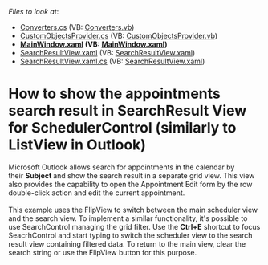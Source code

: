 <!-- default file list -->
*Files to look at*:

* [Converters.cs](./CS/SearchResultViewDemo/Converters.cs) (VB: [Converters.vb](./VB/SearchResultViewDemo/Converters.vb))
* [CustomObjectsProvider.cs](./CS/SearchResultViewDemo/CustomObjectsProvider.cs) (VB: [CustomObjectsProvider.vb](./VB/SearchResultViewDemo/CustomObjectsProvider.vb))
* **[MainWindow.xaml](./CS/SearchResultViewDemo/MainWindow.xaml) (VB: [MainWindow.xaml](./VB/SearchResultViewDemo/MainWindow.xaml))**
* [SearchResultView.xaml](./CS/SearchResultViewDemo/SearchResultView.xaml) (VB: [SearchResultView.xaml](./VB/SearchResultViewDemo/SearchResultView.xaml))
* [SearchResultView.xaml.cs](./CS/SearchResultViewDemo/SearchResultView.xaml.cs) (VB: [SearchResultView.xaml](./VB/SearchResultViewDemo/SearchResultView.xaml))
<!-- default file list end -->
# How to show the appointments search result in SearchResult View for SchedulerControl (similarly to ListView in Outlook)


<p>Microsoft Outlook allows search for appointments in the calendar by their <strong>Subject </strong>and show the search result in a separate grid view. This view also provides the capability to open the Appointment Edit form by the row double-click action and edit the current appointment.<br><br>This example uses the FlipView to switch between the main scheduler view and the search view. To implement a similar functionality, it's possible to use SearchControl managing the grid filter. Use the <strong>Ctrl+E</strong> shortcut to focus SeacrhControl and start typing to switch the scheduler view to the search result view containing filtered data. To return to the main view, clear the search string or use the FlipView button for this purpose. </p>

<br/>


